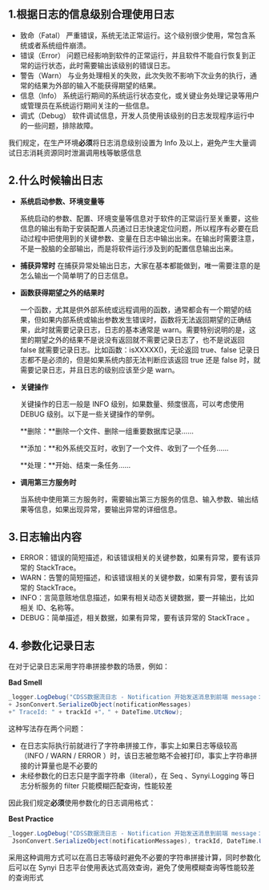 ## **1.根据日志的信息级别合理使用日志**

- 致命（Fatal）
  严重错误，系统无法正常运行。这个级别很少使用，常包含系统或者系统组件崩溃。
- 错误（Error）
  问题已经影响到软件的正常运行，并且软件不能自行恢复到正常的运行状态，此时需要输出该级别的错误日志。
- 警告（Warn）
  与业务处理相关的失败，此次失败不影响下次业务的执行，通常的结果为外部的输入不能获得期望的结果。
- 信息（Info）
  系统运行期间的系统运行状态变化，或关键业务处理记录等用户或管理员在系统运行期间关注的一些信息。
- 调式（Debug）
  软件调试信息，开发人员使用该级别的日志发现程序运行中的一些问题，排除故障。

我们规定，在生产环境**必须**将日志消息级别设置为 Info 及以上，避免产生大量调试日志消耗资源同时泄漏调用栈等敏感信息

## **2.什么时候输出日志**

- **系统启动参数、环境变量等**

  系统启动的参数、配置、环境变量等信息对于软件的正常运行至关重要，这些信息的输出有助于安装配置人员通过日志快速定位问题，所以程序有必要在启动过程中把使用到的关键参数、变量在日志中输出出来。在输出时需要注意，不是一股脑的全部输出，而是将软件运行涉及到的配置信息输出出来。

- **捕获异常时**
  在捕获异常处输出日志，大家在基本都能做到，唯一需要注意的是怎么输出一个简单明了的日志信息。
- **函数获得期望之外的结果时**

  一个函数，尤其是供外部系统或远程调用的函数，通常都会有一个期望的结果，但如果内部系统或输出参数发生错误时，函数将无法返回期望的正确结果，此时就需要记录日志，日志的基本通常是 warn。需要特别说明的是，这里的期望之外的结果不是说没有返回就不需要记录日志了，也不是说返回 false 就需要记录日志。比如函数：isXXXXX()，无论返回 true、false 记录日志都不是必须的，但是如果系统内部无法判断应该返回 true 还是 false 时，就需要记录日志，并且日志的级别应该至少是 warn。

- **关键操作**

  关键操作的日志一般是 INFO 级别，如果数量、频度很高，可以考虑使用 DEBUG 级别。以下是一些关键操作的举例。

  **删除：**删除一个文件、删除一组重要数据库记录……

  **添加：**和外系统交互时，收到了一个文件、收到了一个任务……

  **处理：**开始、结束一条任务……

- **调用第三方服务时**

  当系统中使用第三方服务时，需要输出第三方服务的信息、输入参数、输出结果等信息，如果出现异常，要输出异常的详细信息。

## **3.日志输出内容**

- ERROR：错误的简短描述，和该错误相关的关键参数，如果有异常，要有该异常的 StackTrace。
- WARN：告警的简短描述，和该错误相关的关键参数，如果有异常，要有该异常的 StackTrace。
- INFO：言简意赅地信息描述，如果有相关动态关键数据，要一并输出，比如相关 ID、名称等。
- DEBUG：简单描述，相关数据，如果有异常，要有该异常的 StackTrace 。

## 4\. 参数化记录日志

在对于记录日志采用字符串拼接参数的场景，例如：

**Bad Smell**

```C#
_logger.LogDebug("CDSS数据流日志 - Notification 开始发送消息到前端 message："
+ JsonConvert.SerializeObject(notificationMessages)
+" TraceId: " + trackId +"，" + DateTime.UtcNow);
```

这种写法存在两个问题：

- 在日志实际执行前就进行了字符串拼接工作，事实上如果日志等级较高（INFO / WARN / ERROR ）时，该日志被忽略不会被打印，事实上字符串拼接的计算量也是不必要的
- 未经参数化的日志只是字面字符串（literal），在 Seq 、Synyi.Logging 等日志分析服务的 filter 只能模糊匹配查询，性能较差

因此我们规定**必须**使用参数化的日志调用格式：

**Best Practice**

```C#
_logger.LogDebug("CDSS数据流日志 - Notification 开始发送消息到前端 message：{notificationMessages} TraceId: {TraceId}，{LogDate}",
 JsonConvert.SerializeObject(notificationMessages), trackId, DateTime.UtcNow);
```

采用这种调用方式可以在高日志等级时避免不必要的字符串拼接计算，同时参数化后可以在 Synyi 日志平台使用表达式高效查询，避免了使用模糊查询等性能较差的查询形式
